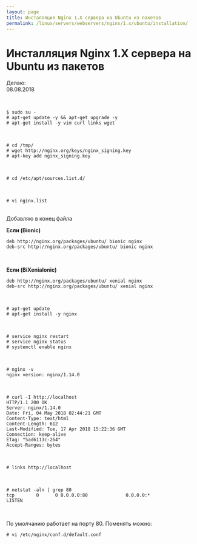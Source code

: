 ```yaml
---
layout: page
title: Инсталляция Nginx 1.X сервера на Ubuntu из пакетов
permalink: /linux/servers/webservers/nginx/1.x/ubuntu/installation/
---
```


# Инсталляция Nginx 1.X сервера на Ubuntu из пакетов


Делаю:  
08.08.2018


<br/>

    $ sudo su -
    # apt-get update -y && apt-get upgrade -y
    # apt-get install -y vim curl links wget


<br/>

    # cd /tmp/
    # wget http://nginx.org/keys/nginx_signing.key
    # apt-key add nginx_signing.key

<br/>

    # cd /etc/apt/sources.list.d/

<br/>

    # vi nginx.list

<br/>
Добавляю в конец файла
<br/>

**Если (Bionic)**

    deb http://nginx.org/packages/ubuntu/ bionic nginx
    deb-src http://nginx.org/packages/ubuntu/ bionic nginx


<br/>

 **Если (BiXenialonic)**

    deb http://nginx.org/packages/ubuntu/ xenial nginx
    deb-src http://nginx.org/packages/ubuntu/ xenial nginx

<br/>

    # apt-get update
    # apt-get install -y nginx

<br/>

    # service nginx restart
    # service nginx status
    # systemctl enable nginx

<br/>

    # nginx -v
    nginx version: nginx/1.14.0


<br/>

    # curl -I http://localhost
    HTTP/1.1 200 OK
    Server: nginx/1.14.0
    Date: Fri, 04 May 2018 02:44:21 GMT
    Content-Type: text/html
    Content-Length: 612
    Last-Modified: Tue, 17 Apr 2018 15:22:36 GMT
    Connection: keep-alive
    ETag: "5ad6113c-264"
    Accept-Ranges: bytes


<br/>   


    # links http://localhost


<br/>

    # netstat -aln | grep 80
    tcp        0      0 0.0.0.0:80              0.0.0.0:*               LISTEN     


<br/>

По умолчанию работает на порту 80. Поменять можно:

    # vi /etc/nginx/conf.d/default.conf
